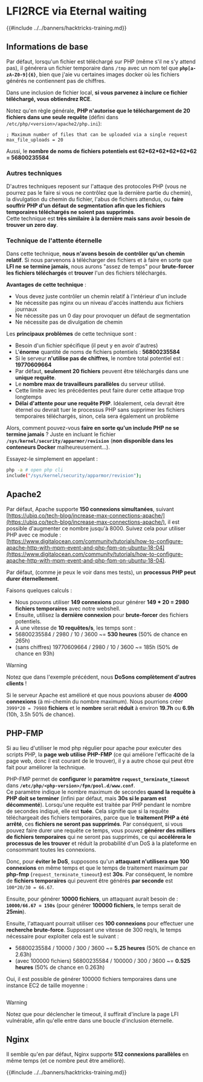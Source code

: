 # LFI2RCE via Eternal waiting

{{#include ../../banners/hacktricks-training.md}}

## Informations de base

Par défaut, lorsqu'un fichier est téléchargé sur PHP (même s'il ne s'y attend pas), il générera un fichier temporaire dans `/tmp` avec un nom tel que **`php[a-zA-Z0-9]{6}`**, bien que j'aie vu certaines images docker où les fichiers générés ne contiennent pas de chiffres.

Dans une inclusion de fichier local, **si vous parvenez à inclure ce fichier téléchargé, vous obtiendrez RCE**.

Notez qu'en règle générale, **PHP n'autorise que le téléchargement de 20 fichiers dans une seule requête** (défini dans `/etc/php/<version>/apache2/php.ini`):
```
; Maximum number of files that can be uploaded via a single request
max_file_uploads = 20
```
Aussi, le **nombre de noms de fichiers potentiels est 62\*62\*62\*62\*62\*62 = 56800235584**

### Autres techniques

D'autres techniques reposent sur l'attaque des protocoles PHP (vous ne pourrez pas le faire si vous ne contrôlez que la dernière partie du chemin), la divulgation du chemin du fichier, l'abus de fichiers attendus, ou **faire souffrir PHP d'un défaut de segmentation afin que les fichiers temporaires téléchargés ne soient pas supprimés**.\
Cette technique est **très similaire à la dernière mais sans avoir besoin de trouver un zero day**.

### Technique de l'attente éternelle

Dans cette technique, **nous n'avons besoin de contrôler qu'un chemin relatif**. Si nous parvenons à télécharger des fichiers et à faire en sorte que **LFI ne se termine jamais**, nous aurons "assez de temps" pour **brute-forcer les fichiers téléchargés** et **trouver** l'un des fichiers téléchargés.

**Avantages de cette technique** :

- Vous devez juste contrôler un chemin relatif à l'intérieur d'un include
- Ne nécessite pas nginx ou un niveau d'accès inattendu aux fichiers journaux
- Ne nécessite pas un 0 day pour provoquer un défaut de segmentation
- Ne nécessite pas de divulgation de chemin

Les **principaux problèmes** de cette technique sont :

- Besoin d'un fichier spécifique (il peut y en avoir d'autres)
- L'**énorme** quantité de noms de fichiers potentiels : **56800235584**
- Si le serveur **n'utilise pas de chiffres**, le nombre total potentiel est : **19770609664**
- Par défaut, **seulement 20 fichiers** peuvent être téléchargés dans une **unique requête**.
- Le **nombre max de travailleurs parallèles** du serveur utilisé.
- Cette limite avec les précédentes peut faire durer cette attaque trop longtemps
- **Délai d'attente pour une requête PHP**. Idéalement, cela devrait être éternel ou devrait tuer le processus PHP sans supprimer les fichiers temporaires téléchargés, sinon, cela sera également un problème

Alors, comment pouvez-vous **faire en sorte qu'un include PHP ne se termine jamais** ? Juste en incluant le fichier **`/sys/kernel/security/apparmor/revision`** (**non disponible dans les conteneurs Docker** malheureusement...). 

Essayez-le simplement en appelant :
```bash
php -a # open php cli
include("/sys/kernel/security/apparmor/revision");
```
## Apache2

Par défaut, Apache supporte **150 connexions simultanées**, suivant [https://ubiq.co/tech-blog/increase-max-connections-apache/](https://ubiq.co/tech-blog/increase-max-connections-apache/), il est possible d'augmenter ce nombre jusqu'à 8000. Suivez cela pour utiliser PHP avec ce module : [https://www.digitalocean.com/community/tutorials/how-to-configure-apache-http-with-mpm-event-and-php-fpm-on-ubuntu-18-04](https://www.digitalocean.com/community/tutorials/how-to-configure-apache-http-with-mpm-event-and-php-fpm-on-ubuntu-18-04).

Par défaut, (comme je peux le voir dans mes tests), un **processus PHP peut durer éternellement**.

Faisons quelques calculs :

- Nous pouvons utiliser **149 connexions** pour générer **149 \* 20 = 2980 fichiers temporaires** avec notre webshell.
- Ensuite, utilisez la **dernière connexion** pour **brute-forcer** des fichiers potentiels.
- À une vitesse de **10 requêtes/s**, les temps sont :
- 56800235584 / 2980 / 10 / 3600 \~= **530 heures** (50% de chance en 265h)
- (sans chiffres) 19770609664 / 2980 / 10 / 3600 \~= 185h (50% de chance en 93h)

> [!WARNING]
> Notez que dans l'exemple précédent, nous **DoSons complètement d'autres clients** !

Si le serveur Apache est amélioré et que nous pouvions abuser de **4000 connexions** (à mi-chemin du nombre maximum). Nous pourrions créer `3999*20 = 79980` **fichiers** et le **nombre** serait **réduit** à environ **19.7h** ou **6.9h** (10h, 3.5h 50% de chance).

## PHP-FMP

Si au lieu d'utiliser le mod php régulier pour apache pour exécuter des scripts PHP, la **page web utilise** **PHP-FMP** (ce qui améliore l'efficacité de la page web, donc il est courant de le trouver), il y a autre chose qui peut être fait pour améliorer la technique.

PHP-FMP permet de **configurer** le **paramètre** **`request_terminate_timeout`** dans **`/etc/php/<php-version>/fpm/pool.d/www.conf`**.\
Ce paramètre indique le nombre maximum de secondes **quand** **la requête à PHP doit se terminer** (infini par défaut, mais **30s si le param est décommenté**). Lorsqu'une requête est traitée par PHP pendant le nombre de secondes indiqué, elle est **tuée**. Cela signifie que si la requête téléchargeait des fichiers temporaires, parce que le **traitement PHP a été arrêté**, ces **fichiers ne seront pas supprimés**. Par conséquent, si vous pouvez faire durer une requête ce temps, vous pouvez **générer des milliers de fichiers temporaires** qui ne seront pas supprimés, ce qui **accélérera le processus de les trouver** et réduit la probabilité d'un DoS à la plateforme en consommant toutes les connexions.

Donc, pour **éviter le DoS**, supposons qu'un **attaquant n'utilisera que 100 connexions** en même temps et que le temps de traitement maximum par **php-fmp** (`request_terminate_timeout`**)** est **30s**. Par conséquent, le nombre de **fichiers temporaires** qui peuvent être générés **par seconde** est `100*20/30 = 66.67`.

Ensuite, pour générer **10000 fichiers**, un attaquant aurait besoin de : **`10000/66.67 = 150s`** (pour générer **100000 fichiers**, le temps serait de **25min**).

Ensuite, l'attaquant pourrait utiliser ces **100 connexions** pour effectuer une **recherche brute-force**. Supposant une vitesse de 300 req/s, le temps nécessaire pour exploiter cela est le suivant :

- 56800235584 / 10000 / 300 / 3600 \~= **5.25 heures** (50% de chance en 2.63h)
- (avec 100000 fichiers) 56800235584 / 100000 / 300 / 3600 \~= **0.525 heures** (50% de chance en 0.263h)

Oui, il est possible de générer 100000 fichiers temporaires dans une instance EC2 de taille moyenne :

<figure><img src="../../images/image (240).png" alt=""><figcaption></figcaption></figure>

> [!WARNING]
> Notez que pour déclencher le timeout, il suffirait d'inclure la page LFI vulnérable, afin qu'elle entre dans une boucle d'inclusion éternelle.

## Nginx

Il semble qu'en par défaut, Nginx supporte **512 connexions parallèles** en même temps (et ce nombre peut être amélioré).

{{#include ../../banners/hacktricks-training.md}}
